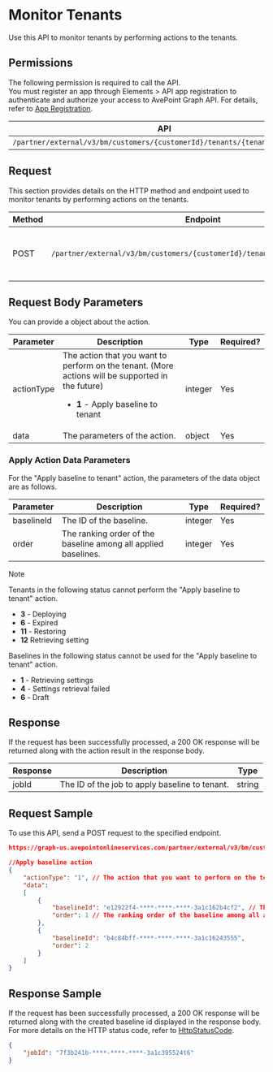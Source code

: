 # Monitor Tenants

Use this API to monitor tenants by performing actions to the tenants.

## Permissions  

The following permission is required to call the API.  
You must register an app through Elements > API app registration to authenticate and authorize your access to AvePoint Graph API. For details, refer to [App Registration](https://cdn.avepoint.com/assets/apelements-webhelp/avepoint-elements-for-partners/index.htm#!Documents/appregistration.htm).  

| API  | Permission  |
|-----------|--------|
| `/partner/external/v3/bm/customers/{customerId}/tenants/{tenantId}/actions` | elements.bm.tenant.readwrite.all|  

## Request

This section provides details on the HTTP method and endpoint used to monitor tenants by performing actions on the tenants.

| Method | Endpoint | Description |
| --- | --- | --- |
| POST | `/partner/external/v3/bm/customers/{customerId}/tenants/{tenantId}/actions` | Monitors tenants by performing actions on the tenants. |

## Request Body Parameters

You can provide a object about the action.

|Parameter|Description | Type|Required?|
|---|---|---|---|
|actionType| The action that you want to perform on the tenant. (More actions will be supported in the future) <ul><li>**1** - Apply baseline to tenant</li></ul> |integer|Yes|
|data| The parameters of the action. |object|Yes|

### Apply Action Data Parameters

For the "Apply baseline to tenant" action, the parameters of the data object are as follows.

|Parameter|Description | Type|Required?|
|---|---|---|---|
|baselineId| The ID of the baseline. |integer|Yes|
|order| The ranking order of the baseline among all applied baselines. |integer|Yes|


> [!NOTE]  
> Tenants in the following status cannot perform the "Apply baseline to tenant" action.<ul><li>**3** - Deploying</li><li>**6** - Expired</li><li>**11** - Restoring</li><li>**12** Retrieving setting</li></ul>
> Baselines in the following status cannot be used for the "Apply baseline to tenant" action.<ul><li>**1** - Retrieving settings</li><li>**4** - Settings retrieval failed</li><li>**6** - Draft</li></ul>

## Response

If the request has been successfully processed, a 200 OK response will be returned along with the action result in the response body.

| Response | Description | Type |
| --- | --- | --- |
| jobId | The ID of the job to apply baseline to tenant. | string |

## Request Sample

To use this API, send a POST request to the specified endpoint.

```json
https://graph-us.avepointonlineservices.com/partner/external/v3/bm/customers/38c6a73d-****-****-****-75b0f1959474/tenants/a2145aa5-****-****-****-7fffd6e0cc68/actions

//Apply baseline action
{
    "actionType": "1", // The action that you want to perform on the tenant. 1 represents "Apply baseline to tenant"
    "data": 
    [
        {
            "baselineId": "e12922f4-****-****-****-3a1c162b4cf2", // The ID of the baseline
            "order": 1 // The ranking order of the baseline among all applied baselines
        },
        {
            "baselineId": "b4c84bff-****-****-****-3a1c16243555",
            "order": 2
        }
    ]
}
```

## Response Sample  

If the request has been successfully processed, a 200 OK response will be returned along with the created baseline id displayed in the response body. For more details on the HTTP status code, refer to [HttpStatusCode](https://learn.avepoint.com/docs/Use-AvePoint-Graph-API.html#http-status-code).

```json
{
    "jobId": "7f3b241b-****-****-****-3a1c395524t6"
}
```
